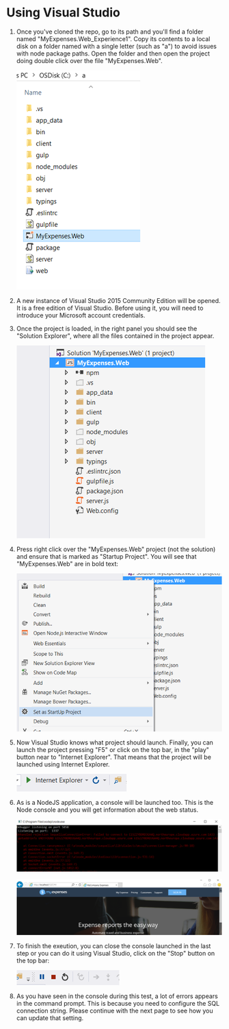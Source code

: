 <page title="Using Visual Studio"/>

Using Visual Studio
====

1. Once you've cloned the repo, go to its path and you'll find a folder named "MyExpenses.Web_Experience1". Copy its contents to a local disk on a folder named with a single letter (such as "a") to avoid issues with node package paths. Open the folder and then open the project doing double click over the file "MyExpenses.Web".

    ![](img/vs.0.png)

2. A new instance of Visual Studio 2015 Community Edition will be opened. It is a free edition of Visual Studio. Before using it, you will need to introduce your Microsoft account credentials. 

3. Once the project is loaded, in the right panel you should see the "Solution Explorer", where all the files contained in the project appear.

    ![](img/vs.1.png)

4. Press right click over the "MyExpenses.Web" project (not the solution) and ensure that is marked as "Startup Project". You will see that "MyExpenses.Web" are in bold text:  

    ![](img/vs.2.png)

5. Now Visual Studio knows what project should launch. Finally, you can launch the project pressing "F5" or click on the top bar, in the "play" button near to "Internet Explorer". That means that the project will be launched using Internet Explorer.

    ![](img/vs.3.png)

6. As is a NodeJS application, a console will be launched too. This is the Node console and you will get information about the web status.

    ![](img/vs.4.png)

    ![](img/vs.5.png)

7. To finish the exeution, you can close the console launched in the last step or you can do it using Visual Studio, click on the "Stop" button on the top bar:

    ![](img/vs.6.png)

8. As you have seen in the console during this test, a lot of errors appears in the command prompt. This is because you need to configure the SQL connection string. Please continue with the next page to see how you can update that setting.